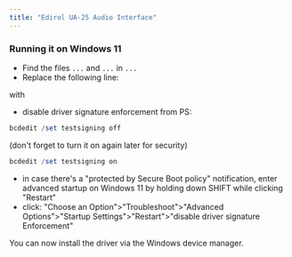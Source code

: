 ```yaml
---
title: "Edirol UA-25 Audio Interface"
---
```


### Running it on Windows 11

* Find the files `...` and `...` in `...`
* Replace the following line:

with

* disable driver signature enforcement from PS:

```powershell
bcdedit /set testsigning off
```

(don't forget to turn it on again later for security)

```powershell
bcdedit /set testsigning on
```

* in case there's a "protected by Secure Boot policy" notification, enter advanced startup on Windows 11 by holding down SHIFT while clicking "Restart"
* click: "Choose an Option">"Troubleshoot">"Advanced Options">"Startup Settings">"Restart">"disable driver signature Enforcement"

You can now install the driver via the Windows device manager.
